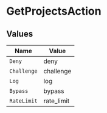 # GetProjectsAction


## Values

| Name        | Value       |
| ----------- | ----------- |
| `Deny`      | deny        |
| `Challenge` | challenge   |
| `Log`       | log         |
| `Bypass`    | bypass      |
| `RateLimit` | rate_limit  |